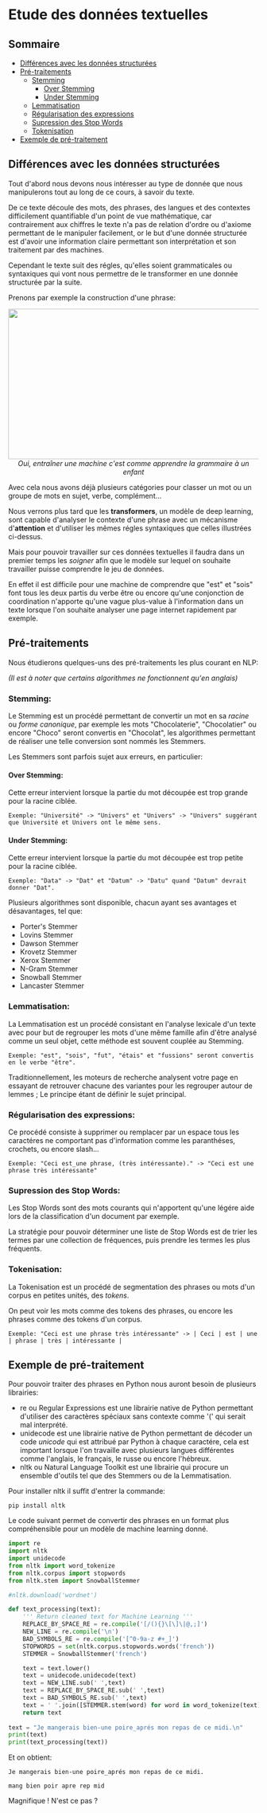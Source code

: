 # Etude des données textuelles

## Sommaire
* [Différences avec les données structurées](#différences-avec-les-données-structurées)
* [Pré-traitements](#pré-traitements)
  * [Stemming](#stemming)
    * [Over Stemming](#over-stemming)
    * [Under Stemming](#under-stemming)
  * [Lemmatisation](#lemmatisation)
  * [Régularisation des expressions](#régularisation-des-expressions)
  * [Supression des Stop Words](#supression-des-stop-words)
  * [Tokenisation](#tokenisation)
* [Exemple de pré-traitement](#exemple-de-pré-traitement)

## Différences avec les données structurées

Tout d'abord nous devons nous intéresser au type de donnée que nous manipulerons tout au long de ce cours, à savoir du texte.

De ce texte découle des mots, des phrases, des langues et des contextes difficilement quantifiable d'un point de vue mathématique, car contrairement aux chiffres le texte n'a pas de relation d'ordre ou d'axiome permettant de le manipuler facilement, or le but d'une donnée structurée est d'avoir une information claire permettant son interprétation et son traitement par des machines.

Cependant le texte suit des régles, qu'elles soient grammaticales ou syntaxiques qui vont nous permettre de le transformer en une donnée structurée par la suite.

Prenons par exemple la construction d'une phrase:

<p align="center">
<img src="https://user-images.githubusercontent.com/65224852/166940035-1d1ed107-06ca-490e-85ed-b95c46b78865.jpg" width=600 height=302>
<br /><i> Oui, entraîner une machine c'est comme apprendre la grammaire à un enfant </i>
</p>

Avec cela nous avons déjà plusieurs catégories pour classer un mot ou un groupe de mots en sujet, verbe, complément...

Nous verrons plus tard que les **transformers**, un modèle de deep learning, sont capable d'analyser le contexte d'une phrase avec un mécanisme d'**attention** et d'utiliser les mêmes régles syntaxiques que celles illustrées ci-dessus.

Mais pour pouvoir travailler sur ces données textuelles il faudra dans un premier temps les *soigner* afin que le modèle sur lequel on souhaite travailler puisse comprendre le jeu de données.

En effet il est difficile pour une machine de comprendre que "est" et "sois" font tous les deux partis du verbe être ou encore qu'une conjonction de coordination n'apporte qu'une vague plus-value à l'information dans un texte lorsque l'on souhaite analyser une page internet rapidement par exemple.

## Pré-traitements

Nous étudierons quelques-uns des pré-traitements les plus courant en NLP:

*(Il est à noter que certains algorithmes ne fonctionnent qu'en anglais)*

### Stemming:
Le Stemming est un procédé permettant de convertir un mot en sa *racine* ou *forme canonique*, par exemple les mots "Chocolaterie", "Chocolatier" ou encore "Choco" seront convertis en "Chocolat", les algorithmes permettant de réaliser une telle conversion sont nommés les Stemmers.

Les Stemmers sont parfois sujet aux erreurs, en particulier:
#### Over Stemming:

Cette erreur intervient lorsque la partie du mot découpée est trop grande pour la racine ciblée.

```
Exemple: "Université" -> "Univers" et "Univers" -> "Univers" suggérant que Université et Univers ont le même sens.
```
#### Under Stemming:

Cette erreur intervient lorsque la partie du mot découpée est trop petite pour la racine ciblée.

```
Exemple: "Data" -> "Dat" et "Datum" -> "Datu" quand "Datum" devrait donner "Dat".
```

Plusieurs algorithmes sont disponible, chacun ayant ses avantages et désavantages, tel que:
- Porter's Stemmer
- Lovins Stemmer
- Dawson Stemmer
- Krovetz Stemmer
- Xerox Stemmer
- N-Gram Stemmer
- Snowball Stemmer
- Lancaster Stemmer

### Lemmatisation:
La Lemmatisation est un procédé consistant en l'analyse lexicale d'un texte avec pour but de regrouper les mots d'une même famille afin d'être analysé comme un seul objet, cette méthode est souvent couplée au Stemming.

```
Exemple: "est", "sois", "fut", "étais" et "fussions" seront convertis en le verbe "être".
```

Traditionnellement, les moteurs de recherche analysent votre page en essayant de retrouver chacune des variantes pour les regrouper autour de lemmes ; Le principe étant de définir le sujet principal. 

### Régularisation des expressions:
Ce procédé consiste à supprimer ou remplacer par un espace tous les caractéres ne comportant pas d'information comme les paranthéses, crochets, ou encore slash...

```
Exemple: "Ceci est_une phrase, (très intéressante)." -> "Ceci est une phrase très intéressante"
```
### Supression des Stop Words:
Les Stop Words sont des mots courants qui n'apportent qu'une légére aide lors de la classification d'un document par exemple.

La stratégie pour pouvoir déterminer une liste de Stop Words est de trier les termes par une collection de fréquences, puis prendre les termes les plus fréquents.

### Tokenisation:
La Tokenisation est un procédé de segmentation des phrases ou mots d'un corpus en petites unités, des *tokens*.

On peut voir les mots comme des tokens des phrases, ou encore les phrases comme des tokens d'un corpus.

```
Exemple: "Ceci est une phrase très intéressante" -> | Ceci | est | une | phrase | très | intéressante |
```
## Exemple de pré-traitement

Pour pouvoir traiter des phrases en Python nous auront besoin de plusieurs librairies:
- re ou Regular Expressions est une librairie native de Python permettant d'utiliser des caractères spéciaux sans contexte comme '(' qui serait mal interprété.
- unidecode est une librairie native de Python permettant de décoder un code *unicode* qui est attribué par Python à chaque caractére, cela est important lorsque l'on travaille avec plusieurs langues différentes comme l'anglais, le français, le russe ou encore l'hébreux.
- nltk ou Natural Language Toolkit est une librairie qui procure un ensemble d'outils tel que des Stemmers ou de la Lemmatisation.

Pour installer nltk il suffit d'entrer la commande:

```
pip install nltk
```

Le code suivant permet de convertir des phrases en un format plus compréhensible pour un modèle de machine learning donné.

``` python
import re
import nltk
import unidecode
from nltk import word_tokenize
from nltk.corpus import stopwords
from nltk.stem import SnowballStemmer

#nltk.download('wordnet')

def text_processing(text):
    ''' Return cleaned text for Machine Learning '''
    REPLACE_BY_SPACE_RE = re.compile('[/(){}\[\]\|@,;]')
    NEW_LINE = re.compile('\n')
    BAD_SYMBOLS_RE = re.compile('[^0-9a-z #+_]')
	STOPWORDS = set(nltk.corpus.stopwords.words('french'))
    STEMMER = SnowballStemmer('french')

    text = text.lower()
    text = unidecode.unidecode(text)
    text = NEW_LINE.sub(' ',text)
    text = REPLACE_BY_SPACE_RE.sub(' ',text)
    text = BAD_SYMBOLS_RE.sub(' ',text)
    text = ' '.join([STEMMER.stem(word) for word in word_tokenize(text) if word not in STOPWORDS])
    return text
    
text = "Je mangerais bien-une poire_aprés mon repas de ce midi.\n"
print(text)
print(text_processing(text))
```

Et on obtient:

```
Je mangerais bien-une poire_aprés mon repas de ce midi.

mang bien poir apre rep mid
```

Magnifique ! N'est ce pas ?
